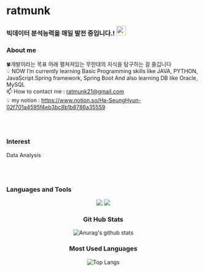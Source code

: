 # ratmunk
###  빅데이터 분석능력을 매일 발전 중입니다.! <img src="https://raw.githubusercontent.com/MartinHeinz/MartinHeinz/master/wave.gif" width="25px"> </h1>

### About me
🍀개발이라는 목표 아래 펼쳐져있는 무한대의 지식을 탐구하는 걸 즐깁니다<br/>
💡 NOW I’m currently learning Basic Programming skills like JAVA, PYTHON, JavaScript.Spring framework, Spring Boot
   And also learning DB like Oracle, MySQL <br/>
📫 How to contact me : ratmunk21@gmail.com <br/>
💡 my notion : https://www.notion.so/Ha-SeungHyun-02f701a4595f4eb3bc8b1b8786a35559 </p>
<br>
</br>



### Interest 
Data Analysis

<br>
</br>


### Languages and Tools

<div align=center>
<img src="https://img.shields.io/badge/Python-3766AB?style=for-the-badge&logo=Python&logoColor=white">
  <img src="https://img.shields.io/badge/mysql-4479A1?style=for-the-badge&logo=mysql&logoColor=white">

</p>


<!-- status bar -->

### Git Hub Stats

![Anurag's github stats](https://github-readme-stats.vercel.app/api?username=ratmunk&show_icons=true&theme=tokyonight)


### Most Used Languages

![Top Langs](https://github-readme-stats.vercel.app/api/top-langs/?username=ratmunk&layout=compact&theme=tokyonight)


